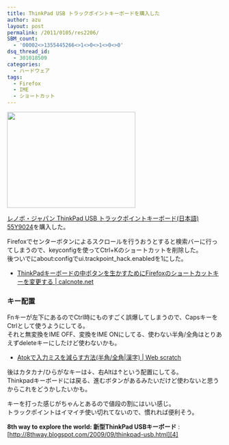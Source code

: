 ```yaml
---
title: ThinkPad USB トラックポイントキーボードを購入した
author: azu
layout: post
permalink: /2011/0105/res2206/
SBM_count:
  - '00002<>1355445266<>1<>0<>1<>0<>0'
dsq_thread_id:
  - 301018509
categories:
  - ハードウェア
tags:
  - Firefox
  - IME
  - ショートカット
---
```

[<img class="alignnone size-medium wp-image-2207" title="IMG_0050" src="https://efcl.info/wp-content/uploads/2011/01/IMG_0050-300x224.jpg" alt="" width="300" height="224" />][1]<br class="spacer_" />

<a href="http://www.amazon.co.jp/exec/obidos/ASIN/B002NSDWPC/book042-22/ref=nosim/" target="_blank">レノボ・ジャパン ThinkPad USB トラックポイントキーボード(日本語) 55Y9024</a>を購入した。

Firefoxでセンターボタンによるスクロールを行うおうとすると検索バーに行ってしまうので、keyconfigを使ってCtrl+Kのショートカットを削除した。  
後ついでにabout:configでui.trackpoint_hack.enabledを1にした。

*   [ThinkPadキーボードの中ボタンを生かすためにFirefoxのショートカットキーを変更する | calcnote.net][2]

### キー配置

Fnキーが左下にあるのでCtrl時にものすごく誤爆してしまうので、CapsキーをCtrlとして使うようにしてる。  
それと無変換をIME OFF、変換をIME ONにしてる、使わない半角/全角はとりあえずdeleteキーにしたけど使わないかも。

*   [Atokで入力ミスを減らす方法(半角/全角|漢字) | Web scratch][3]

後はカタカナ/ひらがなキーは↓、右Altは↑という配置にしてる。  
Thinkpadキーボードには戻る、進むボタンがあるみたいだけど使わないと思うからこれをどうかしたいかも。

キーを打った感じがちゃんとあるので値段の割にはいい感じ。  
トラックポイントはイマイチ使い切れてないので、慣れれば便利そう。

**8th way to explore the world: 新型ThinkPad USBキーボード**
:   [http://8thway.blogspot.com/2009/09/thinkpad-usb.html][4]

 [1]: https://efcl.info/wp-content/uploads/2011/01/IMG_0050.jpg
 [2]: http://calcnote.net/?p=791 "ThinkPadキーボードの中ボタンを生かすためにFirefoxのショートカットキーを変更する | calcnote.net"
 [3]: https://efcl.info/2008/0329/res123/ "Atokで入力ミスを減らす方法(半角/全角|漢字) | Web scratch"
 [4]: http://8thway.blogspot.com/2009/09/thinkpad-usb.html "8th way to explore the world: 新型ThinkPad USBキーボード"
